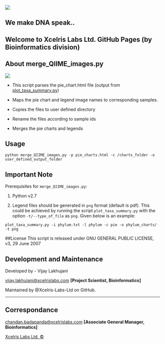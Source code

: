 ![](http://www.xcelrislabs.com/Images/Xcelris-An-Abellon-Company-Logo.png)


## We make DNA speak..
## Welcome to Xcelris Labs Ltd. GitHub Pages (by Bioinformatics division)

## About merge_QIIME_images.py

![]( https://httpsimage.com/img/flowchart4.png)


* This script parses the pie_chart.html file (output from [plot_taxa_summary.py](http://qiime.org/scripts/plot_taxa_summary.html))

* Maps the pie chart and legend image names to corresponding samples.

* Copies the files to user defined directory

* Rename the files according to sample ids

* Merges the pie charts and legends

## Usage

 `python merge_QIIME_images.py -p pie_charts.html -c /charts_folder
-o user_defined_output_folder`

## Important Note
Prerequisites for `merge_QIIME_images.py`:

1. Python v2.7

2. Legend files should be generated in `png` format (default is pdf). This could be achieved by running the script `plot_taxa_summary.py` with the option `-t/--type_of_file` as `png`. Given below is an example:

`plot_taxa_summary.py -i phylum.txt -l phylum -c pie -o phylum_charts/ -t png`

##License
This script is released under GNU GENERAL PUBLIC LICENSE, v3, 29 June 2007

## Development and Maintenance
Developed by - Vijay Lakhujani

vijay.lakhujani@xcelrislabs.com **[Project Scientist, Bioinformatics]**

Maintained by @Xcelris-Labs-Ltd on GitHub.

***

## Correspondance
chandan.badapanda@xcelrislabs.com **[Associate General Manager, Bioinformatics]**

[Xcelris Labs Ltd. &#169;](http://www.xcelrisgenomics.com/ContactUs.html)
